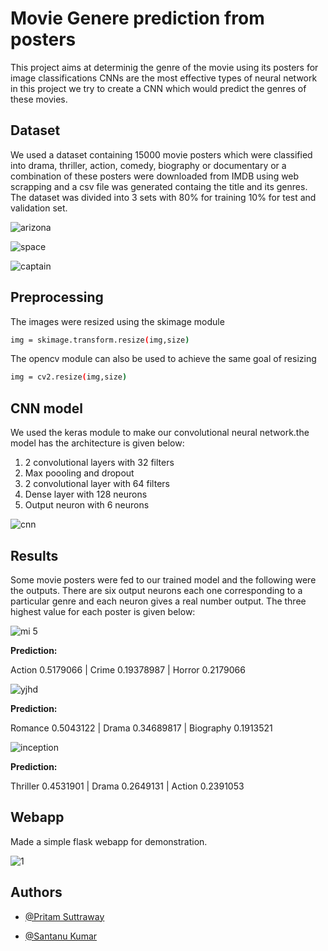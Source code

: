 
# Movie Genere prediction from posters

This project aims at determinig the genre of the movie using its posters for image classifications CNNs are the most effective types of neural network in this project we try to create a CNN which would predict the genres of these movies. 
## Dataset
We used a dataset containing 15000 movie posters which were classified into drama, thriller, action, comedy, biography or documentary or a combination of these posters were downloaded from IMDB using web scrapping and a csv file was generated containg the title and its genres.
The dataset was divided into 3 sets with 80% for training 10% for test and validation set.

![arizona](https://user-images.githubusercontent.com/60546202/171791915-07eeed85-b1ee-40fb-8250-95f267075f44.jpeg)

![space](https://user-images.githubusercontent.com/60546202/171791910-65cd70fd-4adf-4cc1-91c0-5a66736d0a6c.jpeg)

![captain](https://user-images.githubusercontent.com/60546202/171791903-84b6a199-30e8-4ab6-8d5e-8e088f7eebd6.jpeg)


## Preprocessing

The images were resized using the skimage module

```bash
img = skimage.transform.resize(img,size)
```

The opencv module can also be used to achieve the same goal of resizing
```bash
img = cv2.resize(img,size)
```

## CNN model
We used the keras module to make our convolutional neural network.the model has the architecture is given below:
1. 2 convolutional layers with 32 filters
2. Max poooling and dropout
3. 2 convolutional layer with 64 filters
4. Dense layer with 128 neurons
5. Output neuron with 6 neurons

![cnn](https://user-images.githubusercontent.com/60546202/171791899-41d72f63-c889-4cc5-a1f9-50810ece8b1f.jpeg)

## Results
Some movie posters were fed to our trained model and the following were the outputs. There are six output neurons each one corresponding to a particular genre and each neuron gives a real number output. The three highest value for each poster is given below:


![mi 5](https://user-images.githubusercontent.com/60546202/171791896-016d685e-be17-4c50-887b-dba507d639a5.jpeg)

**Prediction:**

Action 0.5179066 | Crime 0.19378987 | Horror 0.2179066

![yjhd](https://user-images.githubusercontent.com/60546202/171791890-9adfce65-ca02-4433-a703-1ffe7de284a1.jpeg)

**Prediction:**

Romance  0.5043122 | Drama 0.34689817 | Biography 0.1913521

![inception](https://user-images.githubusercontent.com/60546202/171791881-ac4f744f-9824-4037-8f12-25c765001e1c.jpeg)

**Prediction:**

Thriller 0.4531901 | Drama 0.2649131 | Action 0.2391053
## Webapp
Made a simple flask webapp for demonstration.

![1](https://user-images.githubusercontent.com/60546202/171986421-045fcc0f-9e2a-4236-886c-bdf2bf640af6.jpg)

## Authors

- [@Pritam Suttraway](https://github.com/PritamSS)

- [@Santanu Kumar](https://github.com/santanukumar666)
